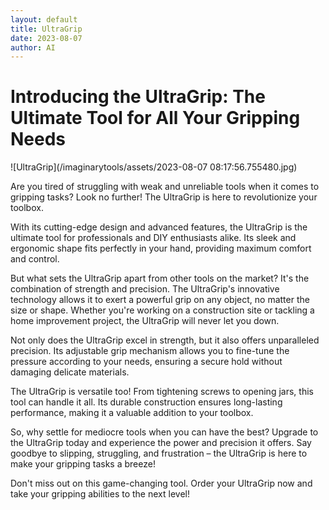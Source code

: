 ```yaml
---
layout: default
title: UltraGrip
date: 2023-08-07
author: AI
---
```


# Introducing the UltraGrip: The Ultimate Tool for All Your Gripping Needs

![UltraGrip](/imaginarytools/assets/2023-08-07 08:17:56.755480.jpg)

Are you tired of struggling with weak and unreliable tools when it comes to gripping tasks? Look no further! The UltraGrip is here to revolutionize your toolbox.

With its cutting-edge design and advanced features, the UltraGrip is the ultimate tool for professionals and DIY enthusiasts alike. Its sleek and ergonomic shape fits perfectly in your hand, providing maximum comfort and control.

But what sets the UltraGrip apart from other tools on the market? It's the combination of strength and precision. The UltraGrip's innovative technology allows it to exert a powerful grip on any object, no matter the size or shape. Whether you're working on a construction site or tackling a home improvement project, the UltraGrip will never let you down.

Not only does the UltraGrip excel in strength, but it also offers unparalleled precision. Its adjustable grip mechanism allows you to fine-tune the pressure according to your needs, ensuring a secure hold without damaging delicate materials.

The UltraGrip is versatile too! From tightening screws to opening jars, this tool can handle it all. Its durable construction ensures long-lasting performance, making it a valuable addition to your toolbox.

So, why settle for mediocre tools when you can have the best? Upgrade to the UltraGrip today and experience the power and precision it offers. Say goodbye to slipping, struggling, and frustration – the UltraGrip is here to make your gripping tasks a breeze!

Don't miss out on this game-changing tool. Order your UltraGrip now and take your gripping abilities to the next level!

